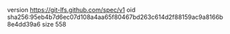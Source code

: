version https://git-lfs.github.com/spec/v1
oid sha256:95eb4b7d6ec07d108a4aa65f80467bd263c614d2f88159ac9a8166b8e4dd39a6
size 558
